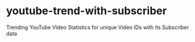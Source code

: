 # youtube-trend-with-subscriber
Trending YouTube Video Statistics for unique Video IDs with its Subscriber data
